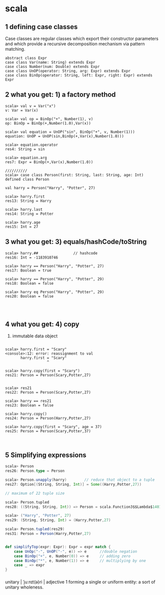 
# scala

## 1 defining case classes  

Case classes are regular classes which export their constructor parameters and which provide a recursive decomposition mechanism via pattern matching.   

```
abstract class Expr
case class Var(name: String) extends Expr
case class Number(num: Double) extends Expr
case class UnOP(operator: String, arg: Expr) extends Expr
case class BinOp(operator: String, left: Expr, right: Expr) extends Expr
```

## 2 what you get: 1) a factory method   

```
scala> val v = Var("x")
v: Var = Var(x)

scala> val op = BinOp("+", Number(1), v)
op: BinOp = BinOp(+,Number(1.0),Var(x))

scala> val equation = UnOP("sin", BinOp("+", v, Number(1)))
equation: UnOP = UnOP(sin,BinOp(+,Var(x),Number(1.0)))

scala> equation.operator
res4: String = sin

scala> equation.arg
res7: Expr = BinOp(+,Var(x),Number(1.0))

//////////      
scala> case class Person(first: String, last: String, age: Int)  
defined class Person

val harry = Person("Harry", "Potter", 27)

scala> harry.first
res13: String = Harry

scala> harry.last
res14: String = Potter

scala> harry.age
res15: Int = 27
```


## 3 what you get: 3) equals/hashCode/toString     

```
scala> harry.##                // hashcode
res16: Int = -1183910746

scala> harry == Person("Harry", "Potter", 27)
res17: Boolean = true

scala> harry == Person("Harry", "Potter", 29)
res18: Boolean = false

scala> harry eq Person("Harry", "Potter", 29)
res20: Boolean = false




```


## 4 what you get: 4) copy  

1) immutable data object     

```

scala> harry.first = "Scary"
<console>:12: error: reassignment to val
       harry.first = "Scary"
                   ^

scala> harry.copy(first = "Scary")
res21: Person = Person(Scary,Potter,27)


scala> res21
res22: Person = Person(Scary,Potter,27)

scala> harry == res21
res23: Boolean = false

scala> harry.copy()
res24: Person = Person(Harry,Potter,27)

scala> harry.copy(first = "Scary", age = 37)
res25: Person = Person(Scary,Potter,37)



```

## 5 Simplifying expressions    

```scala
scala> Person
res26: Person.type = Person

scala> Person.unapply(harry)        // reduce that object to a tuple      
res27: Option[(String, String, Int)] = Some((Harry,Potter,27))

// maximum of 22 tuple size

scala> Person.tupled
res28: ((String, String, Int)) => Person = scala.Function3$$Lambda$1401/957270657@10047379

scala> ("Harry", "Potter", 27)
res29: (String, String, Int) = (Harry,Potter,27)

scala> Person.tupled(res29)
res31: Person = Person(Harry,Potter,27)


def simplifyTop(expr: Expr): Expr = expr match {
	case UnOp("-", UnOP("-", e)) => e      //double negation
	case BinOp("+", e, Number(0)) => e     // adding zero
	case BinOp("*", e, Number(1)) => e     // multiplying by one
	case _ => expr
}
```


### 

unitary | ˈjuːnɪt(ə)ri |
adjective
1 forming a single or uniform entity: a sort of unitary wholeness.

